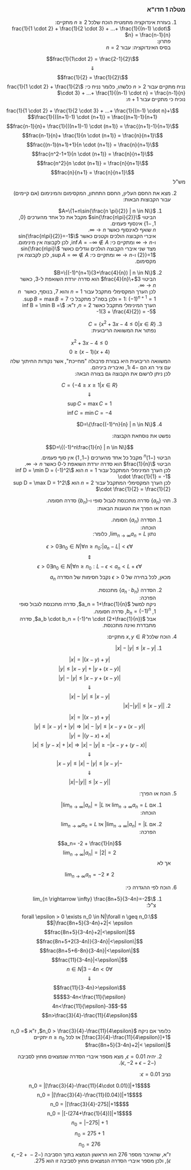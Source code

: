 <style>
    html {
        direction: rtl;
    }
    eqn, table, .katex {
        direction: ltr;
    }
</style>

### מטלה 1 חדו"א

1. בעזרת אינדוקציה מתמטית הוכח שלכל $n\geq 2$ מתקיים:  
$\frac{1}{1 \cdot 2} + \frac{1}{2 \cdot 3} + ...+ \frac{1}{(n-1) \cdot n} = \frac{n-1}{n}$  
  פתרון:  
  בסיס האינדוקציה: עבור $n=2$ 

  $$\frac{1}{1\cdot 2} = \frac{2-1}{2}$$
  $$\Downarrow$$
  $$\frac{1}{2} = \frac{1}{2}$$
  נניח מתקיים עבור $n>2$ כלשהו, כלומר נניח כי:  $\frac{1}{1 \cdot 2} + \frac{1}{2 \cdot 3} + ...+ \frac{1}{(n-1) \cdot n} = \frac{n-1}{n}$  
  נוכיח כי מתקיים עבור $n+1$:  

  $$\frac{1}{1 \cdot 2} + \frac{1}{2 \cdot 3} + ...+ \frac{1}{(n-1) \cdot n}+ \frac{1}{((n+1)-1) \cdot (n+1)} = \frac{(n+1)-1}{n+1}$$
  $$\frac{n-1}{n}+ \frac{1}{((n+1)-1) \cdot (n+1)} = \frac{(n+1)-1}{n+1}$$
  $$\frac{n-1}{n}+ \frac{1}{n \cdot (n+1)} = \frac{n}{n+1}$$
  $$\frac{(n-1)(n+1)+1}{n \cdot (n+1)} = \frac{n}{n+1}$$
  $$\frac{n^2-1+1}{n \cdot (n+1)} = \frac{n}{n+1}$$
  $$\frac{n^2}{n \cdot (n+1)} = \frac{n}{n+1}$$
  $$\frac{n}{n+1} = \frac{n}{n+1}$$
  מש"ל

2. מצא את החסם העליון, החסם התחתון, המקסימום  והמינימום (אם קיימים) עבור הקבוצות הבאות:  
    1. $A=\{1+n\sin{\frac{n \pi}{2}} | n \in N\}$  
    הביטוי $\sin{\frac{n\pi}{2}}$ מקבל את כל אחד מהערכים $\{0, 1, -1\}$ אינסוף פעמים.  
    $n$ שואף לאינסוף כאשר $n \rightarrow \infty$.  
    איברי הקבוצה הולכים וקטנים כאשר $\sin{\frac{n\pi}{2}}=-1$ ו-$n \rightarrow \infty$ ומתקיים כי:  $\inf A = -\infty \notin A$, לכן לקבוצה אין מינימום.  
    מצד שני איברי הקבוצה הולכים וגדלים כאשר $\sin{\frac{n\pi}{2}}=1$ ו-$n \rightarrow \infty$ ומתקיים כי:  $\sup A = \infty \notin A$, לכן לקבוצה אין מקסימום.  

    2. $B=\{(-1)^{n+1}(3+\frac{4}{n}) | n \in N\}$  
    הביטוי $3+\frac{4}{n}$ הוא סדרה יורדת השואפת ל-3, כאשר $n \rightarrow \infty$.  
    לכן הערך המקסימלי מתקבל עבור $n=1$ והוא 7, בנוסף, כאשר $n=1$: $(-1)^{n+1} = 1$ ולכן בסה"כ מתקבל כי $\sup B = \max B = 7$.  
    הערך המינימלי מתקבל כאשר $n=2$, ז"א:  $\inf B = \min B = -1(3 + \frac{4}{2}) = -5$

    3. $C=\{x^2 +3x -4 \leq 0 | x \in R\}$  
    נפתור את המשוואה הריבועית:  

    $$x^2+3x-4\leq 0$$
    $$(x+4)(x-1)\leq 0$$
    המשוואה הריבועית היא בצורת פרבולה "מחייכת", אשר נקודות החיתוך שלה עם ציר ה$x$ הם $-4$ ו$1$, ואיבריה ביניהם.  
    לכן ניתן לרשום את הקבוצה גם בצורה הבאה:  

    $$C=\{-4 \geq x \geq 1 | x \in R\}$$
    $$\Downarrow$$
    $$\sup C = \max C = 1$$
    $$\inf C = \min C = -4$$
    

    4. $D=\{\frac{(-1)^n}{n} | n \in N\}$

    נפשט את נוסחאת הקבוצה:   

    $$D=\{(-1)^n\frac{1}{n} | n \in N\}$$
    הביטוי $(-1)^n$ מקבל כל אחד מהערכים $\{-1, 1\}$ אין סוף פעמים.  
    הביטוי $\frac{1}{n}$ הוא סדרה יורדת השואפת ל-0 כאשר $n \rightarrow \infty$.  
    לכן הערך המינימלי המתקבל עבור $n=1$ הוא $\inf D = \min D = (-1)^2 \cdot \frac{1}{1} = -1$   
    לכן הערך המקסימלי המתקבל עבור $n=2$ הוא $\sup D = \max D = 1^2 \cdot \frac{1}{2} = \frac{1}{2}$

3. תהי $\{a_n\}$ סדרה מתכנסת לגבול סופי ו-$\{b_n\}$ סדרה חסומה.  
הוכח או הפרך את הטענות הבאות:  
    1. הסדרה $\{a_n\}$ חסומה.  
    הוכחה:  
    נתון $\lim_{n \rightarrow \infty}a_n = L$, כלומר:  

    $$\forall \epsilon>0 \exists n_0 \in N|\forall n \geq n_0: |a_n-L|<\epsilon$$
    $$\Updownarrow$$
    $$\forall \epsilon>0 \exists n_0 \in N|\forall n \geq n_0: L-\epsilon<a_n<L+\epsilon$$
    מכאן, לכל בחירה של $\epsilon>0$ נקבל חסימות של הסדרה $a_n$

    2. הסדרה $\{a_n\cdot b_n\}$ מתכנסת.  
    הפרכה:  
    ניקח למשל $a_n = 1+\frac{1}{n}$, סדרה מתכנסת לגבול סופי 1, $b_n = (-1)^n$, סדרה חסומה.  
    אבל $a_b \cdot b_n = (-1)^n \cdot (2+\frac{1}{n})$, סדרה מתבדרת ואינה מתכנסת.

4. הוכח שלכל $x,y \in R$ מתקיים:  
    1. $|x| - |y| \leq |x-y|$ 

    $$|x| = |(x-y)+y|$$
    $$|(x-y)+y| \leq |x-y|+|y|$$
    $$|(x-y)+y| - |y| \leq |x-y|$$
    $$\Downarrow$$
    $$|x| - |y| \leq |x-y|$$
    2. $||x| - |y|| \leq |x-y|$  

    $$|x| = |(x-y)+y|$$
    $$|(x-y)+y| \leq |x-y|+|y|\Rightarrow|x|-|y|\leq |x-y|$$
    $$|y| = |(y-x)+x|$$
    $$|(y-x)+x| \leq |y-x|+|x|\Rightarrow|x|-|y|\geq -|x-y|$$
    $$\Downarrow$$
    $$-|x-y|\leq |x|-|y| \leq |x-y|$$
    $$\Downarrow$$
    $$||x|-|y|| \leq |x-y|$$

5. הוכח או הפרך:  
    1. אם $\lim_{n \rightarrow \infty}a_n =L$ אז $\lim_{n \rightarrow \infty}|a_n|=|L|$  
    הוכחה:  

    2. אם $\lim_{n \rightarrow \infty}|a_n| =|L|$ אז $\lim_{n \rightarrow \infty}a_n=L$  
    הפרכה:  
    
    $$a_n= -2 + \frac{1}{n}$$
    $$\lim_{n \rightarrow \infty}|a_n| = |2| = 2$$
    אך לא  

    $$\lim_{n \rightarrow \infty}a_n = -2 \neq 2$$


6. הוכח לפי ההגדרה כי:  
    1.  $\lim_{n \rightarrow \infty} \frac{8n+5}{3-4n}=-2$  
    צ"ל:  

    $$\forall \epsilon > 0 \exists n_0 \in N|\forall n \geq n_0: |\frac{8n+5}{3-4n}+2|< \epsilon$$
    $$|\frac{8n+5}{3-4n}+2|<\epsilon$$
    $$|\frac{8n+5+2(3-4n)}{3-4n}|<\epsilon$$
    $$|\frac{8n+5+6-8n}{3-4n}|<\epsilon$$
    $$|\frac{11}{3-4n}|<\epsilon$$
    $$\forall n \in N|3-4n < 0$$
    $$\Downarrow$$
    $$\frac{11}{3-4n}>\epsilon$$
    $$3-4n<\frac{11}{\epsilon}$$
    $$-4n<\frac{11}{\epsilon}-3$$
    $$n>\frac{3}{4}-\frac{11}{4\epsilon}$$  
    כלומר אם ניקח $n_0 > \frac{3}{4}-\frac{11}{4\epsilon}$, ז"א $n_0 = [\frac{3}{4}-\frac{11}{4\epsilon}]+1$ אז לכל $n \geq n_0$ יתקיים $|\frac{8n+5}{3-4n}+2|< \epsilon$

    2. יהיה $\epsilon = 0.01$, מצא מספר איברי הסדרה שנמצאים מחוץ לסביבה $(-2-\epsilon, -2+\epsilon)$.

    נציב $\epsilon = 0.01$:  

    $$n_0 = |[\frac{3}{4}-\frac{11}{4\cdot 0.01}]|+1$$
    $$n_0 = |[\frac{3}{4}-\frac{11}{0.04}]|+1$$
    $$n_0 = |[\frac{3}{4}-275]|+1$$
    $$n_0 = |[-(274+\frac{1}{4})]|+1$$
    $$n_0 = |-275|+1$$
    $$n_0 = 275+1$$
    $$n_0 = 276$$
    ז"א, שהאיבר מספר 276 הוא הראשון הנמצא בתוך הסביבה $(-2-\epsilon, -2+\epsilon)$, ולכן מספר איברי הסדרה הנמצאים מחוץ לסביבה זו הוא 275.